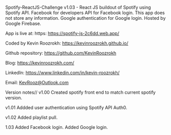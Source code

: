 Spotify-ReactJS-Challenge v1.03 - React JS buildout of Spotify using Spotify API. Facebook for developers API for Facebook login. This app does not store any information. Google authentication for Google login. Hosted by Google Firebase.

App is live at: https: https://spotify-js-2c6dd.web.app/

Coded by Kevin Roozrokh: https://kevinroozrokh.github.io/

Github repository: https://github.com/KevinRoozrokh

Blog: https://kevinroozrokh.com/

LinkedIn: https://www.linkedin.com/in/kevin-roozrokh/

Email: KevRooz@Outlook.com


Version notes//
v1.00
Created spotify front end to match current spotify version.

v1.01
Addded user authentication using Spotify API Auth0.

v1.02
Added playlist pull. 

1.03 
Added Facebook login. Added Google login.


